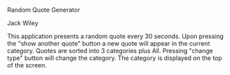 Random Quote Generator

Jack Wiley

This application presents a random quote every 30 seconds. Upon pressing the "show another quote" button a new quote will appear in the current category. Quotes are sorted into 3 categories plus All. Pressing "change type" button will change the category. The category is displayed on the top of the screen.